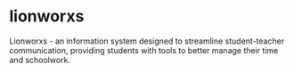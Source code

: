 lionworxs
=========

Lionworxs - an information system designed to streamline student-teacher communication, providing students with tools to better manage their time and schoolwork.
